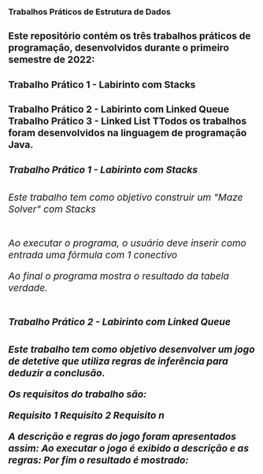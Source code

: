 <h3>Trabalhos Práticos de Estrutura de Dados<h3>
<b>
<h3>Este repositório contém os três trabalhos práticos de programação, desenvolvidos durante o primeiro semestre de 2022:<h3>
<b>
<h4>Trabalho Prático 1 - Labirinto com Stacks<h4>
Trabalho Prático 2 - Labirinto com Linked Queue
Trabalho Prático 3 - Linked List
TTodos os trabalhos foram desenvolvidos na linguagem de programação Java.

<h5>Trabalho Prático 1 - Labirinto com Stacks<h5>
<h6>Este trabalho tem como objetivo construir um "Maze Solver" com Stacks<h6>


Ao executar o programa, o usuário deve inserir como entrada uma fórmula com 1 conectivo





Ao final o programa mostra o resultado da tabela verdade.

<h5>Trabalho Prático 2 - Labirinto com Linked Queue<h5>
Este trabalho tem como objetivo desenvolver um jogo de detetive que utiliza regras de inferência para deduzir a conclusão.


Os requisitos do trabalho são:

Requisito 1
Requisito 2
Requisito n

A descrição e regras do jogo foram apresentados assim: 
Ao executar o jogo é exibido a descrição e as regras: 
Por fim o resultado é mostrado: 


